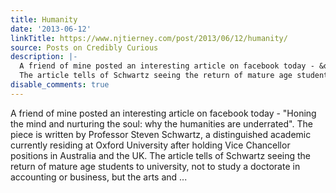 ```yaml
---
title: Humanity
date: '2013-06-12'
linkTitle: https://www.njtierney.com/post/2013/06/12/humanity/
source: Posts on Credibly Curious
description: |-
  A friend of mine posted an interesting article on facebook today - &quot;Honing the mind and nurturing the soul: why the humanities are underrated&quot;. The piece is written by Professor Steven Schwartz, a distinguished academic currently residing at Oxford University after holding Vice Chancellor positions in Australia and the UK.
  The article tells of Schwartz seeing the return of mature age students to university, not to study a doctorate in accounting or business, but the arts and ...
disable_comments: true
---
```

A friend of mine posted an interesting article on facebook today - &quot;Honing the mind and nurturing the soul: why the humanities are underrated&quot;. The piece is written by Professor Steven Schwartz, a distinguished academic currently residing at Oxford University after holding Vice Chancellor positions in Australia and the UK.
The article tells of Schwartz seeing the return of mature age students to university, not to study a doctorate in accounting or business, but the arts and ...